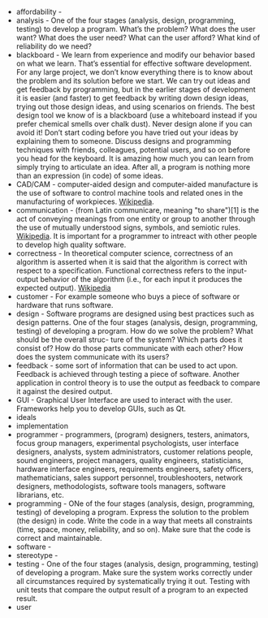 - affordability -  
- analysis - One of the four stages (analysis, design, programming, testing) to develop a program. What’s the problem? What does the user want? What does the user need? What can the user afford? What kind of reliability do we need? 
- blackboard - We learn from experience and modify our behavior based on what we learn. That’s essential for effective software development. 
For any large project, we don’t know everything there is to know about the problem and its solution before we start. We can try out ideas and get feedback by programming, 
but in the earlier stages of development it is easier (and faster) to get feedback by writing down design ideas, trying out those design ideas, and using scenarios on friends. 
The best design tool we know of is a blackboard (use a whiteboard instead if you prefer chemical smells over chalk dust). Never design alone if you can avoid it! 
Don’t start coding before you have tried out your ideas by explaining them to someone. Discuss designs and programming techniques with friends, colleagues, potential users, 
and so on before you head for the keyboard. It is amazing how much you can learn from simply trying to articulate an idea. 
After all, a program is nothing more than an expression (in code) of some ideas.
- CAD/CAM - computer-aided design and computer-aided manufacture is the use of software to control machine tools and related ones in the manufacturing of workpieces. [Wikipedia](https://en.wikipedia.org/wiki/Computer-aided_manufacturing).
- communication - (from Latin communicare, meaning "to share")[1] is the act of conveying meanings from one entity or group to another through the use of mutually understood signs, symbols, and semiotic rules. [Wikipedia](https://en.wikipedia.org/wiki/Communication). It is important for a programmer to intreact with other people to develop high quality software. 
- correctness - In theoretical computer science, correctness of an algorithm is asserted when it is said that the algorithm is correct with respect to a specification. 
Functional correctness refers to the input-output behavior of the algorithm (i.e., for each input it produces the expected output). [Wikipedia](https://en.wikipedia.org/wiki/Correctness_(computer_science))
- customer - For example someone who buys a piece of software or hardware that runs software.
- design - Software programs are designed using best practices such as design patterns. One of the four stages (analysis, design, programming, testing) of developing a program. How do we solve the problem? What should be the overall struc- ture of the system? Which parts does it consist of? How do those parts communicate with each other? How does the system communicate with its users?
- feedback - some sort of information that can be used to act upon. Feedback is achieved through testing a piece of software. Another application in control theory is to use the output as feedback to compare it against the desired output. 
- GUI - Graphical User Interface are used to interact with the user. Frameworks help you to develop GUIs, such as Qt. 
- ideals 
- implementation
- programmer - programmers, (program) designers, testers, animators, focus group managers, experimental psychologists, user interface designers, analysts, system administrators, 
customer relations people, sound engineers, project managers, quality engineers, statisticians, hardware interface engineers, requirements engineers, safety officers, mathematicians, sales support personnel, troubleshooters, network designers, methodologists, software tools managers, software librarians, etc. 
- programming - ONe of the four stages (analysis, design, programming, testing) of developing a program. Express the solution to the problem (the design) in code. 
Write the code in a way that meets all constraints (time, space, money, reliability, and so on). Make sure that the code is correct and maintainable. 
- software - 
- stereotype - 
- testing - One of the four stages (analysis, design, programming, testing) of developing a program. Make sure the system works correctly under all circumstances required by systematically trying it out. 
Testing with unit tests that compare the output result of a program to an expected result.
- user
